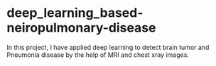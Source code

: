 # deep_learning_based-neiropulmonary-disease
In this project, I have applied deep learning to detect brain tumor and Pneumonia disease by the help of MRI and chest xray images.
